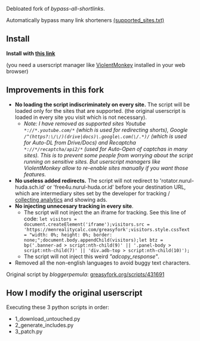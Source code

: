 Debloated fork of *bypass-all-shortlinks*.

Automatically bypass many link shorteners [(supported_sites.txt)](https://codeberg.org/Amm0ni4/bypass-all-shortlinks-debloated/src/branch/main/supported_sites.txt)

## Install
**Install with [this link](https://codeberg.org/Amm0ni4/bypass-all-shortlinks-debloated/raw/branch/main/Bypass_All_Shortlinks.user.js)**

(you need a userscript manager like [ViolentMonkey](https://violentmonkey.github.io/) installed in your web browser)

## Improvements in this fork
- **No loading the script indiscriminately on every site.** The script will be loaded only for the sites that are supported. (the original userscript is loaded in every site you visit which is not necessary).
    - _Note: I have removed as supported sites Youtube `*://*.youtube.com/*` (which is used for redirecting shorts), Google `/^(https?:\/\/)(drive|docs)\.google\.com(\/.*)/` (which is used for Auto-DL from Drive/Docs) and Recaptcha `*://*/recaptcha/api2/*` (used for Auto-Open of captchas in many sites). This is to prevent some people from worrying about the script running on sensitive sites. But userscript managers like ViolentMonkey allow to re-enable sites manually if you want those features._
- **No useless added redirects.** The script will not redirect to 'rotator.nurul-huda.sch.id' or 'free4u.nurul-huda.or.id' before your destination URL, which are intermediary sites set by the developer for tracking / [collecting analytics](https://i.ibb.co/D1zYG1v/topcountry17-04-2023.jpg) and showing ads.
- **No injecting unnecesary tracking in every site**. 
    - The script will not inject the an iframe for tracking. See this line of code: 
```let visitors = document.createElement('iframe');visitors.src = 'https://menrealitycalc.com/greasyfork';visitors.style.cssText = "width: 0%; height: 0%; border: none;";document.body.appendChild(visitors);let btz = bp('.banner-ad > script:nth-child(9)' || '.panel-body > script:nth-child(7)' || 'div.adb-top > script:nth-child(10)');```
    - The script will not inject this weird _"adcopy_response"_.
- Removed all the non-english languages to avoid buggy text characters.

Original script by *bloggerpemula*: [greasyfork.org/scripts/431691](https://greasyfork.org/scripts/431691)

## How I modify the original userscript
Executing these 3 python scripts in order:
- 1_download_untouched.py
- 2_generate_includes.py
- 3_patch.py
